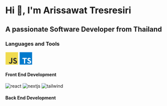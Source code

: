 # Hi 👋, I'm Arissawat Tresresiri
## A passionate Software Developer from Thailand

### Languages and Tools
<p> <img src="https://raw.githubusercontent.com/devicons/devicon/master/icons/javascript/javascript-original.svg" alt="javascript" width="40" height="40"/>  <img src="https://raw.githubusercontent.com/devicons/devicon/master/icons/typescript/typescript-original.svg" alt="typescript" width="40" height="40"/>  
</p>
<h4>Front End Development</h4>
<p> <img src="https://camo.githubusercontent.com/cb2c74064ceb23cbcc8926d700351df1cedffe635b80a58362ddb201237a9ba2/68747470733a2f2f63646e2e61757468302e636f6d2f626c6f672f72656163742d6a732f72656163742e706e67" alt="react" width="40" height="40"/>    <img src="https://www.svgrepo.com/show/354113/nextjs-icon.svg" alt="nextjs" width="40" height="40"/>   <img src="https://www.vectorlogo.zone/logos/tailwindcss/tailwindcss-icon.svg" alt="tailwind" width="40" height="40"/> </p>
<h4>Back End Development</h4>

